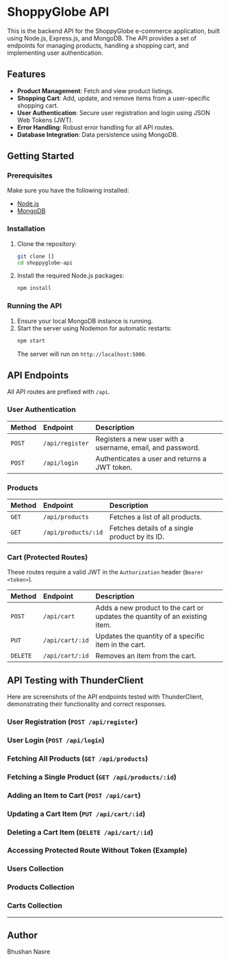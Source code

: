 
# ShoppyGlobe API

This is the backend API for the ShoppyGlobe e-commerce application, built using Node.js, Express.js, and MongoDB. The API provides a set of endpoints for managing products, handling a shopping cart, and implementing user authentication.

## Features

  * **Product Management**: Fetch and view product listings.
  * **Shopping Cart**: Add, update, and remove items from a user-specific shopping cart.
  * **User Authentication**: Secure user registration and login using JSON Web Tokens (JWT).
  * **Error Handling**: Robust error handling for all API routes.
  * **Database Integration**: Data persistence using MongoDB.

## Getting Started

### Prerequisites

Make sure you have the following installed:

  * [Node.js](https://nodejs.org/)
  * [MongoDB](https://www.mongodb.com/)

### Installation

1.  Clone the repository:
    ```bash
    git clone []
    cd shoppyglobe-api
    ```
2.  Install the required Node.js packages:
    ```bash
    npm install
    ```

### Running the API

1.  Ensure your local MongoDB instance is running.
2.  Start the server using Nodemon for automatic restarts:
    ```bash
    npm start
    ```
    The server will run on `http://localhost:5000`.

## API Endpoints

All API routes are prefixed with `/api`.

### User Authentication

| Method | Endpoint | Description |
| :--- | :--- | :--- |
| `POST` | `/api/register` | Registers a new user with a username, email, and password. |
| `POST` | `/api/login` | Authenticates a user and returns a JWT token. |

### Products

| Method | Endpoint | Description |
| :--- | :--- | :--- |
| `GET` | `/api/products` | Fetches a list of all products. |
| `GET` | `/api/products/:id` | Fetches details of a single product by its ID. |

### Cart (Protected Routes)

These routes require a valid JWT in the `Authorization` header (`Bearer <token>`).

| Method | Endpoint | Description |
| :--- | :--- | :--- |
| `POST` | `/api/cart` | Adds a new product to the cart or updates the quantity of an existing item. |
| `PUT` | `/api/cart/:id` | Updates the quantity of a specific item in the cart. |
| `DELETE` | `/api/cart/:id` | Removes an item from the cart. |

## API Testing with ThunderClient

Here are screenshots of the API endpoints tested with ThunderClient, demonstrating their functionality and correct responses.

### User Registration (`POST /api/register`)

### User Login (`POST /api/login`)

### Fetching All Products (`GET /api/products`)

### Fetching a Single Product (`GET /api/products/:id`)

### Adding an Item to Cart (`POST /api/cart`)

### Updating a Cart Item (`PUT /api/cart/:id`)

### Deleting a Cart Item (`DELETE /api/cart/:id`)

### Accessing Protected Route Without Token (Example)


### Users Collection

### Products Collection

### Carts Collection

-----

## Author

Bhushan Nasre
